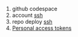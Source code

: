 1. github codespace
2. account [ssh](https://github.com/settings/keys)
3. repo deploy [ssh](https://github.com/MC-dusk/cs_course/settings/keys)
4. [Personal access tokens](https://github.com/settings/tokens)
